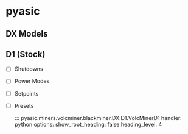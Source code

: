 # pyasic
## DX Models

## D1 (Stock)

- [ ] Shutdowns
- [ ] Power Modes
- [ ] Setpoints
- [ ] Presets

    ::: pyasic.miners.volcminer.blackminer.DX.D1.VolcMinerD1
    handler: python
    options:
        show_root_heading: false
        heading_level: 4

